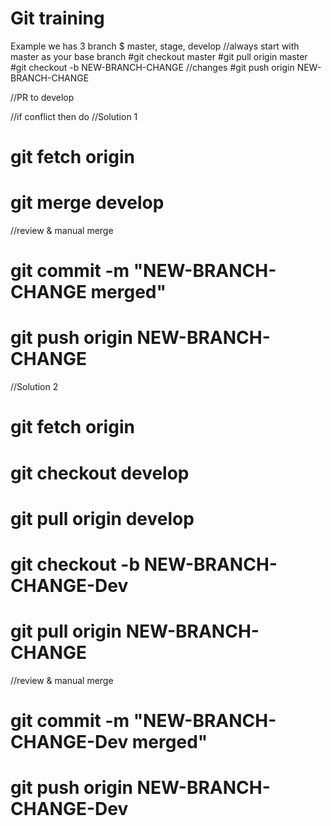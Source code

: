 # Git training
Example we has 3 branch
$ master, stage, develop
//always start with master as your base branch
#git checkout master
#git pull origin master
#git checkout -b NEW-BRANCH-CHANGE
//changes 
#git push origin NEW-BRANCH-CHANGE

//PR to develop

//if conflict then do
//Solution 1
# git fetch origin
# git merge develop
//review & manual merge
# git commit -m "NEW-BRANCH-CHANGE merged"
# git push origin NEW-BRANCH-CHANGE

//Solution 2
# git fetch origin
# git checkout develop
# git pull origin develop
# git checkout -b NEW-BRANCH-CHANGE-Dev
# git pull origin NEW-BRANCH-CHANGE
//review & manual merge
# git commit -m "NEW-BRANCH-CHANGE-Dev merged"
# git push origin NEW-BRANCH-CHANGE-Dev

